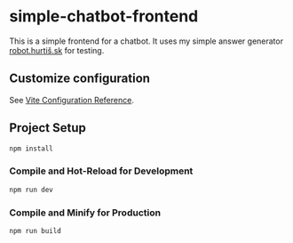# simple-chatbot-frontend

This is a simple frontend for a chatbot. It uses my simple answer generator
[robot.hurtiš.sk](https://robot.hurtiš.sk) for testing.

## Customize configuration

See [Vite Configuration Reference](https://vitejs.dev/config/).

## Project Setup

```sh
npm install
```

### Compile and Hot-Reload for Development

```sh
npm run dev
```

### Compile and Minify for Production

```sh
npm run build
```

